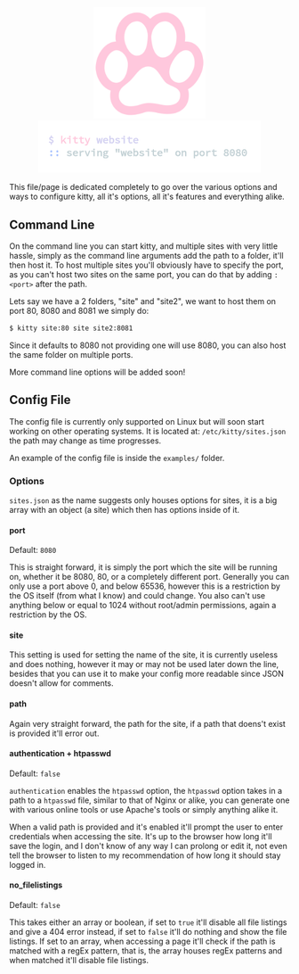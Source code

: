 <p align="center">
    <img width="200px" src="assets/paw.png"><br>
    <img width="400px" src="assets/code.png">
<p>

This file/page is dedicated completely to go over the various options
and ways to configure kitty, all it's options, all it's features and
everything alike.

Command Line
------------

On the command line you can start kitty, and multiple sites with very
little hassle, simply as the command line arguments add the path to a
folder, it'll then host it. To host multiple sites you'll obviously have
to specify the port, as you can't host two sites on the same port, you
can do that by adding `:<port>` after the path.

Lets say we have a 2 folders, "site" and "site2", we want to host them
on port 80, 8080 and 8081 we simply do:

```sh
$ kitty site:80 site site2:8081
```

Since it defaults to 8080 not providing one will use 8080, you can also
host the same folder on multiple ports.

More command line options will be added soon!

Config File
-----------

The config file is currently only supported on Linux but will soon start
working on other operating systems. It is located at:
`/etc/kitty/sites.json` the path may change as time progresses.

An example of the config file is inside the `examples/` folder.

### Options

`sites.json` as the name suggests only houses options for sites, it is a
big array with an object (a site) which then has options inside of it.

#### port

Default: `8080`

This is straight forward, it is simply the port which the site will be
running on, whether it be 8080, 80, or a completely different port.
Generally you can only use a port above 0, and below 65536, however this
is a restriction by the OS itself (from what I know) and could change.
You also can't use anything below or equal to 1024 without root/admin
permissions, again a restriction by the OS.

#### site

This setting is used for setting the name of the site, it is currently
useless and does nothing, however it may or may not be used later down
the line, besides that you can use it to make your config more readable
since JSON doesn't allow for comments.

#### path

Again very straight forward, the path for the site, if a path that
doens't exist is provided it'll error out.

#### authentication + htpasswd

Default: `false`

`authentication` enables the `htpasswd` option, the `htpasswd` option
takes in a path to a `htpasswd` file, similar to that of Nginx or alike,
you can generate one with various online tools or use Apache's tools or
simply anything alike it.

When a valid path is provided and it's enabled it'll prompt the user to
enter credentials when accessing the site. It's up to the browser how
long it'll save the login, and I don't know of any way I can prolong or
edit it, not even tell the browser to listen to my recommendation of how
long it should stay logged in.

#### no_filelistings

Default: `false`

This takes either an array or boolean, if set to `true` it'll disable
all file listings and give a 404 error instead, if set to `false` it'll
do nothing and show the file listings. If set to an array, when
accessing a page it'll check if the path is matched with a regEx
pattern, that is, the array houses regEx patterns and when matched it'll
disable file listings.
